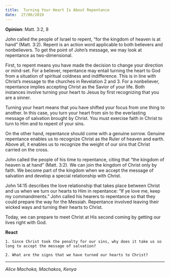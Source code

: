 ```yaml
---
title:  Turning Your Heart Is About Repentance
date:  27/06/2019
---
```


**Opinion**: Matt. 3:2, 8

John called the people of Israel to repent, “for the kingdom of heaven is at hand” (Matt. 3:2). Repent is an action word applicable to both believers and nonbelievers. To get the point of John’s message, we may look at repentance as two-dimensional.

First, to repent means you have made the decision to change your direction or mind-set. For a believer, repentance may entail turning the heart to God from a situation of spiritual coldness and indifference. This is in line with Christ’s message to the churches in Revelation 2 and 3. For a nonbeliever, repentance implies accepting Christ as the Savior of your life. Both instances involve turning your heart to Jesus by first recognizing that you are a sinner.

Turning your heart means that you have shifted your focus from one thing to another. In this case, you turn your heart from sin to the everlasting message of salvation brought by Christ. You must exercise faith in Christ to turn to Him and to repent of your sins.

On the other hand, repentance should come with a genuine sorrow. Genuine repentance enables us to recognize Christ as the Ruler of heaven and earth. Above all, it enables us to recognize the weight of our sins that Christ carried on the cross.

John called the people of his time to repentance, citing that “the kingdom of heaven is at hand” (Matt. 3:2). We can join the kingdom of Christ only by faith. We become part of the kingdom when we accept the message of salvation and develop a special relationship with Christ.

John 14:15 describes the love relationship that takes place between Christ and us when we turn our hearts to Him in repentance: “If ye love me, keep my commandments.” John called his hearers to repentance so that they could prepare the way for the Messiah. Repentance involved leaving their wicked ways and turning their hearts to Christ.

Today, we can prepare to meet Christ at His second coming by getting our lives right with God.

**React**

`1. Since Christ took the penalty for our sins, why does it take us so long to accept the message of salvation?`

`2. What are the signs that we have turned our hearts to Christ?`

---

_Alice Machoka, Machakos, Kenya_